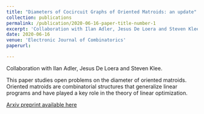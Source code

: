 ```yaml
---
title: "Diameters of Cocircuit Graphs of Oriented Matroids: an update"
collection: publications
permalink: /publication/2020-06-16-paper-title-number-1
excerpt: 'Collaboration with Ilan Adler, Jesus De Loera and Steven Klee.'
date: 2020-06-16
venue: 'Electronic Journal of Combinatorics'
paperurl: 

---
```

Collaboration with Ilan Adler, Jesus De Loera and Steven Klee. 

This paper studies open problems on the diameter of oriented matroids. Oriented matroids are combinatorial structures that generalize linear programs and have played a key role in the theory of linear optimization.

[Arxiv preprint available here](https://arxiv.org/abs/2006.08922)

